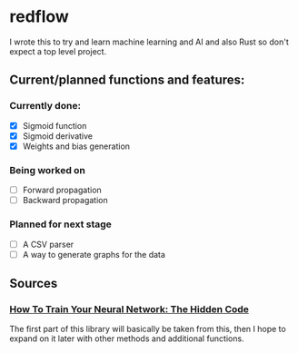 # redflow
I wrote this to try and learn machine learning and AI and also Rust so don't expect a top level project.

## Current/planned functions and features:
### Currently done:
- [x] Sigmoid function
- [x] Sigmoid derivative
- [x] Weights and bias generation

### Being worked on
- [ ] Forward propagation
- [ ] Backward propagation

### Planned for next stage
- [ ] A CSV parser
- [ ] A way to generate graphs for the data

## Sources
### [How To Train Your Neural Network: The Hidden Code](https://towardsdatascience.com/how-to-train-your-artificial-intelligence-the-hidden-code-20cb3a35e1d6)
The first part of this library will basically be taken from this, then I hope to expand on it later with other methods and additional functions.